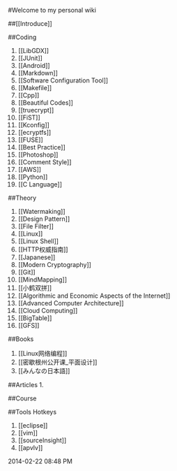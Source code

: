 #Welcome to my personal wiki

##[[Introduce]]

##Coding
1. [[LibGDX]]
1. [[JUnit]]
1. [[Android]]
1. [[Markdown]]
1. [[Software Configuration Tool]]
1. [[Makefile]]
1. [[Cpp]]
1. [[Beautiful Codes]]
1. [[truecrypt]]
1. [[FiST]]
1. [[Kconfig]]
1. [[ecryptfs]]
1. [[FUSE]]
1. [[Best Practice]]
1. [[Photoshop]]
1. [[Comment Style]]
1. [[AWS]]
1. [[Python]]
1. [[C Language]]

##Theory
1. [[Watermaking]]
1. [[Design Pattern]]
1. [[File Filter]]
1. [[Linux]]
1. [[Linux Shell]]
1. [[HTTP权威指南]]
1. [[Japanese]]
1. [[Modern Cryptography]]
1. [[Git]]
1. [[MindMapping]]
1. [[小鹤双拼]]
1. [[Algorithmic and Economic Aspects of the Internet]]
1. [[Advanced Computer Architecture]]
1. [[Cloud Computing]]
1. [[BigTable]]
1. [[GFS]]

##Books
1. [[Linux网络编程]]
1. [[密歇根州公开课_平面设计]]
1. [[みんなの日本語]]

##Articles
1. 

##Course


##Tools Hotkeys
1. [[eclipse]]
1. [[vim]]
1. [[sourceInsight]]
1. [[apvlv]]

2014-02-22 08:48 PM
